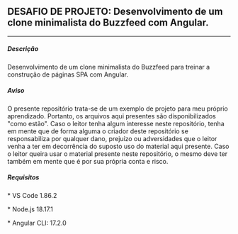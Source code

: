 <h2>DESAFIO DE PROJETO: Desenvolvimento de um clone minimalista do Buzzfeed com Angular.</h2>

<hr />

<h5>Descrição</h5>

<p>
Desenvolvimento de um clone minimalista do Buzzfeed para treinar a construção de páginas SPA com Angular.
</p>

<h5>Aviso</h5>

<p>O presente repositório trata-se de um exemplo de projeto para meu próprio aprendizado. Portanto, os arquivos aqui presentes são disponibilizados "como estão". Caso o leitor tenha algum interesse neste repositório, tenha em mente que de forma alguma o criador deste repositório se responsabiliza por qualquer dano, prejuízo ou adversidades que o leitor venha a ter em decorrência do suposto uso do material aqui presente. Caso o leitor queira usar o material presente neste repositório, o mesmo deve ter também em mente que é por sua própria conta e risco.</p>

<h5>Requisitos</h5>

<p>* VS Code 1.86.2</p>
<p>* Node.js 18.17.1</p>
<p>* Angular CLI: 17.2.0</p>